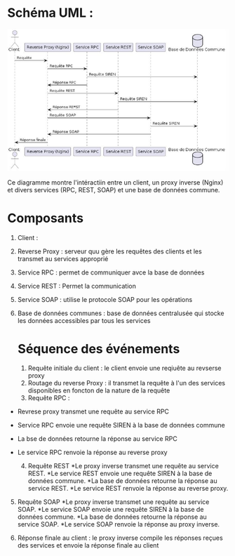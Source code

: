 
# Schéma UML : 

![Diagramme UML](img/UML.jpg)

Ce diagramme montre l'intéractiin entre un client, un proxy inverse (Nginx) et divers services (RPC, REST, SOAP) et une base de données commune.

Composants 
==============
1. Client :
2. Reverse Proxy : serveur quu gère les requêtes des clients et les transmet au services approprié
3. Service RPC : permet de communiquer avce la base de données
4. Service REST : Permet la communication
5. Service SOAP : utilise le protocole SOAP pour les opérations
6. Base de données communes : base de données centralusée qui stocke les données accessibles par tous les services

   Séquence des événements
   ========================
   1. Requête initiale du client : le client envoie une reqiuête au revserse proxy
   2. Routage du reverse Proxy : il transmet la requête à l'un des services disponibles en foncton de la nature de la requête
   3. Requête RPC :
* Revrese proxy transmet une requête au service RPC
* Service RPC envoie une requête SIREN à la base de données commune
* La bse de données retourne la réponse au service RPC
* Le service RPC renvoie la réponse au reverse proxy

  4. Requête REST
*Le proxy inverse transmet une requête au service REST.
*Le service REST envoie une requête SIREN à la base de données commune.
*La base de données retourne la réponse au service REST.
*Le service REST renvoie la réponse au reverse proxy.

5. Requête SOAP
*Le proxy inverse transmet une requête au service SOAP.
*Le service SOAP envoie une requête SIREN à la base de données commune.
*La base de données retourne la réponse au service SOAP.
*Le service SOAP renvoie la réponse au proxy inverse.

6. Réponse finale au client : le proxy inverse compile les réponses reçues des services et envoie la réponse finale au client 





   
        
